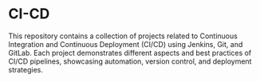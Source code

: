 # CI-CD
This repository contains a collection of projects related to Continuous Integration and Continuous Deployment (CI/CD) using Jenkins, Git, and GitLab. Each project demonstrates different aspects and best practices of CI/CD pipelines, showcasing automation, version control, and deployment strategies.
